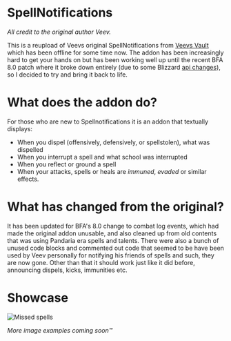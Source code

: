 # SpellNotifications
_All credit to the original author Veev._

This is a reupload of Veevs original SpellNotifications from [Veevs Vault](http://www.veevsvault.com/addons/) which has been offline for some time now. The addon has been increasingly hard to get your hands on but has been working well up until the recent BFA 8.0 patch where it broke down entirely (due to some Blizzard [api changes](https://us.battle.net/forums/en/wow/topic/20762318007)), so I decided to try and bring it back to life.

# What does the addon do?
For those who are new to Spellnotifications it is an addon that textually displays:

- When you dispel (offensively, defensively, or spellstolen), what was dispelled
- When you interrupt a spell and what school was interrupted
- When you reflect or ground a spell
- When your attacks, spells or heals are _immuned_, _evaded_ or similar effects.

# What has changed from the original?
It has been updated for BFA's 8.0 change to combat log events, which had made the original addon unusable, and also cleaned up from old contents that was using Pandaria era spells and talents. There were also a bunch of unused code blocks and commented out code that seemed to be have been used by Veev personally for notifying his friends of spells and such, they are now gone. Other than that it should work just like it did before, announcing dispels, kicks, immunities etc.


# Showcase
![Missed spells](https://cdn.discordapp.com/attachments/249637569636204555/483729453260865536/unknown.png)

_More image examples coming soon™_
